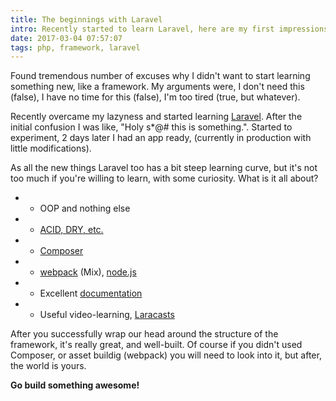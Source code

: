 ```yaml
---
title: The beginnings with Laravel
intro: Recently started to learn Laravel, here are my first impressions. (a.k.a whydidntistartedwiththisearlier)
date: 2017-03-04 07:57:07
tags: php, framework, laravel
---
```


Found tremendous number of excuses why I didn't want to start learning something new, like a framework. My arguments were, I don't need this (false), I have no time for this (false), I'm too tired (true, but whatever).

Recently overcame my lazyness and started learning [Laravel](https://laravel.com/). After the initial confusion I was like, "Holy s*@# this is something.". Started to experiment, 2 days later I had an app ready, (currently in production with little modifications).

As all the new things Laravel too has a bit steep learning curve, but it's not too much if you're willing to learn, with some curiosity.
What is it all about?

*	- OOP and nothing else

*	- [ACID, DRY, etc.](http://www.laravelbestpractices.com/)

*	- [Composer](https://getcomposer.org/)

*	- [webpack](https://www.npmjs.com/package/webpack) (Mix), [node.js](https://nodejs.org/)

*	- Excellent [documentation](https://laravel.com/docs/5.4)

*	- Useful video-learning, [Laracasts](https://laracasts.com/)

After you successfully wrap our head around the structure of the framework, it's really great, and well-built. Of course if you didn't used Composer, or asset buildig (webpack) you will need to look into it, but after, the world is yours.

**Go build something awesome!**
